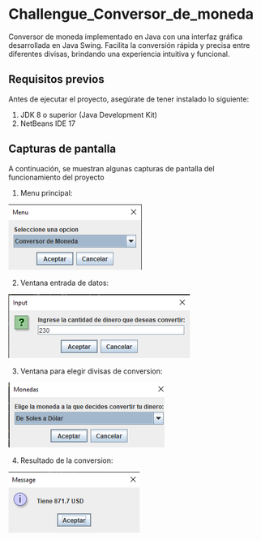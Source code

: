 # Challengue_Conversor_de_moneda
Conversor de moneda implementado en Java con una interfaz gráfica desarrollada en Java Swing. Facilita la conversión rápida y precisa entre diferentes divisas, brindando una experiencia intuitiva y funcional.

## Requisitos previos

Antes de ejecutar el proyecto, asegúrate de tener instalado lo siguiente:
1. JDK 8 o superior (Java Development Kit)
2. NetBeans IDE 17

## Capturas de pantalla

A continuación, se muestran algunas capturas de pantalla del funcionamiento del proyecto

1. Menu principal:
	
 ![menu_principal](./screenshots/menu-principal.png)

2. Ventana entrada de datos:
	
 ![entrada_datos](./screenshots/entrada-valor.png)

3. Ventana para elegir divisas de conversion:

 ![elegir_conversion](./screenshots/elegir-conversion.png)

4. Resultado de la conversion:

 ![resultado_conversion](./screenshots/resultado-conversion.png)
